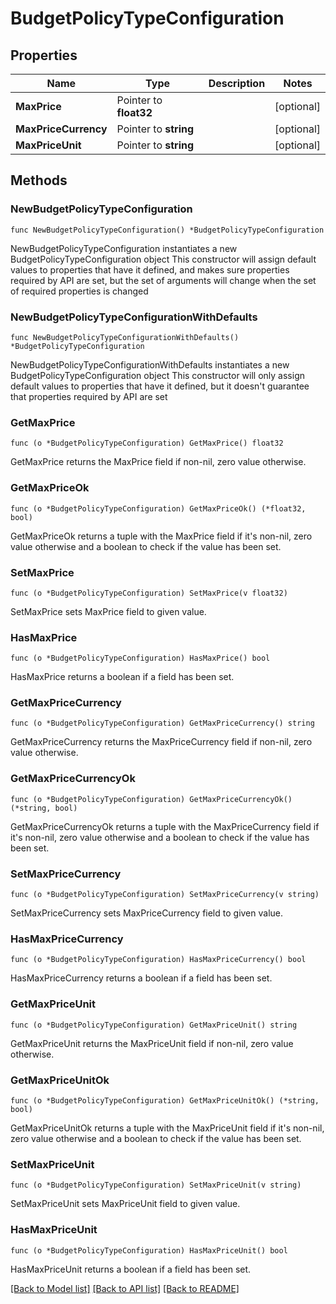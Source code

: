 # BudgetPolicyTypeConfiguration

## Properties

Name | Type | Description | Notes
------------ | ------------- | ------------- | -------------
**MaxPrice** | Pointer to **float32** |  | [optional] 
**MaxPriceCurrency** | Pointer to **string** |  | [optional] 
**MaxPriceUnit** | Pointer to **string** |  | [optional] 

## Methods

### NewBudgetPolicyTypeConfiguration

`func NewBudgetPolicyTypeConfiguration() *BudgetPolicyTypeConfiguration`

NewBudgetPolicyTypeConfiguration instantiates a new BudgetPolicyTypeConfiguration object
This constructor will assign default values to properties that have it defined,
and makes sure properties required by API are set, but the set of arguments
will change when the set of required properties is changed

### NewBudgetPolicyTypeConfigurationWithDefaults

`func NewBudgetPolicyTypeConfigurationWithDefaults() *BudgetPolicyTypeConfiguration`

NewBudgetPolicyTypeConfigurationWithDefaults instantiates a new BudgetPolicyTypeConfiguration object
This constructor will only assign default values to properties that have it defined,
but it doesn't guarantee that properties required by API are set

### GetMaxPrice

`func (o *BudgetPolicyTypeConfiguration) GetMaxPrice() float32`

GetMaxPrice returns the MaxPrice field if non-nil, zero value otherwise.

### GetMaxPriceOk

`func (o *BudgetPolicyTypeConfiguration) GetMaxPriceOk() (*float32, bool)`

GetMaxPriceOk returns a tuple with the MaxPrice field if it's non-nil, zero value otherwise
and a boolean to check if the value has been set.

### SetMaxPrice

`func (o *BudgetPolicyTypeConfiguration) SetMaxPrice(v float32)`

SetMaxPrice sets MaxPrice field to given value.

### HasMaxPrice

`func (o *BudgetPolicyTypeConfiguration) HasMaxPrice() bool`

HasMaxPrice returns a boolean if a field has been set.

### GetMaxPriceCurrency

`func (o *BudgetPolicyTypeConfiguration) GetMaxPriceCurrency() string`

GetMaxPriceCurrency returns the MaxPriceCurrency field if non-nil, zero value otherwise.

### GetMaxPriceCurrencyOk

`func (o *BudgetPolicyTypeConfiguration) GetMaxPriceCurrencyOk() (*string, bool)`

GetMaxPriceCurrencyOk returns a tuple with the MaxPriceCurrency field if it's non-nil, zero value otherwise
and a boolean to check if the value has been set.

### SetMaxPriceCurrency

`func (o *BudgetPolicyTypeConfiguration) SetMaxPriceCurrency(v string)`

SetMaxPriceCurrency sets MaxPriceCurrency field to given value.

### HasMaxPriceCurrency

`func (o *BudgetPolicyTypeConfiguration) HasMaxPriceCurrency() bool`

HasMaxPriceCurrency returns a boolean if a field has been set.

### GetMaxPriceUnit

`func (o *BudgetPolicyTypeConfiguration) GetMaxPriceUnit() string`

GetMaxPriceUnit returns the MaxPriceUnit field if non-nil, zero value otherwise.

### GetMaxPriceUnitOk

`func (o *BudgetPolicyTypeConfiguration) GetMaxPriceUnitOk() (*string, bool)`

GetMaxPriceUnitOk returns a tuple with the MaxPriceUnit field if it's non-nil, zero value otherwise
and a boolean to check if the value has been set.

### SetMaxPriceUnit

`func (o *BudgetPolicyTypeConfiguration) SetMaxPriceUnit(v string)`

SetMaxPriceUnit sets MaxPriceUnit field to given value.

### HasMaxPriceUnit

`func (o *BudgetPolicyTypeConfiguration) HasMaxPriceUnit() bool`

HasMaxPriceUnit returns a boolean if a field has been set.


[[Back to Model list]](../README.md#documentation-for-models) [[Back to API list]](../README.md#documentation-for-api-endpoints) [[Back to README]](../README.md)


